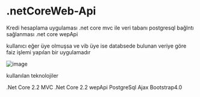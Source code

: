 # .netCoreWeb-Api
Kredi hesaplama uygulaması .net core mvc ile veri tabanı postgresql bağlntı sağlanması .net core wepApi</br>

kullanıcı eğer üye olmuşsa ve vib üye ise databsede bulunan veriye göre faiz işlemi yapılan bir uygulamadır</br>

![image](https://github.com/cngzltrk95/.netCoreWeb-Api/blob/master/images/mvc-api.PNG)

kullanılan teknolojiler</br>

.Net Core 2.2 MVC
.Net Core 2.2 wepApi
PostgreSql
Ajax
Bootstrap4.0

